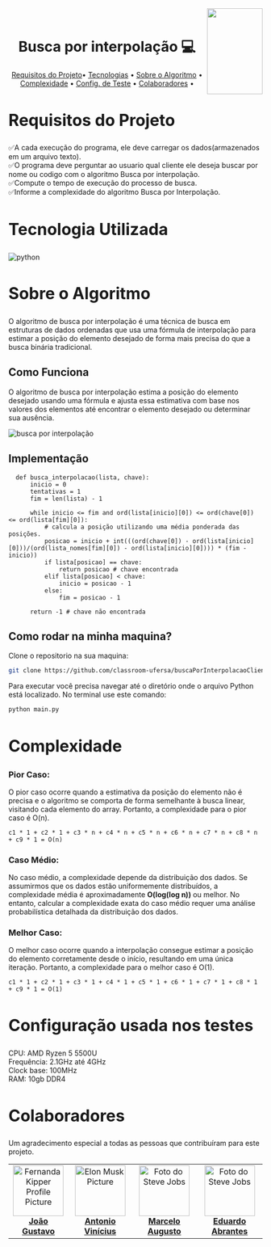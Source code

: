 <div>
<img align="right" width="110" height="170" src="https://assecom.ufersa.edu.br/wp-content/uploads/sites/24/2014/09/PNG-bras%C3%A3o-Ufersa.png">
<br>
<h1 align="center" style="font-weight: bold;">Busca por interpolação 💻</h1>
<p align="center">
    <a href="#requirements">Requisitos do Projeto</a>•
    <a href="#tech">Tecnologias</a> •
    <a href="#about">Sobre o Algoritmo</a> •
    <a href="#complexity">Complexidade</a> •
    <a href="#config">Config. de Teste</a> •
    <a href="#colab">Colaboradores</a> •
</p>

<h2 id="requirements" style="font-weight: bold; font-size: 2rem">Requisitos do Projeto</h2>
</div>

✅A cada execução do programa, ele deve carregar os dados(armazenados em um arquivo texto).</br>
✅O programa deve perguntar ao usuario qual cliente ele deseja buscar por nome ou codigo com o algoritmo Busca por interpolação.</br>
✅Compute o tempo de execução do processo de busca.</br>
✅Informe a complexidade do algoritmo Busca por Interpolação.</br>

<div>
  <h2 id="tech" style="font-weight: bold; font-size: 2rem">Tecnologia Utilizada</h2> 
  <img align="center" alt="python" src="https://img.shields.io/badge/Python-14354C?style=for-the-badge&logo=python&logoColor=white"/>

  <h2 id="about" style="font-weight: bold; font-size: 2rem">Sobre o Algoritmo</h2>

O algoritmo de busca por interpolação é uma técnica de busca em estruturas de dados ordenadas que usa uma fórmula de interpolação para estimar a posição do elemento desejado de forma mais precisa do que a busca binária tradicional.

## Como Funciona

O algoritmo de busca por interpolação estima a posição do elemento desejado usando uma fórmula e ajusta essa estimativa com base nos valores dos elementos até encontrar o elemento desejado ou determinar sua ausência.

![busca por interpolação](https://github.com/classroom-ufersa/buscaPorInterpolacaoClientes/assets/111452823/fdc14f93-df12-4190-b048-d2181bcc6465)

## Implementação

```
  def busca_interpolacao(lista, chave):
      inicio = 0
      tentativas = 1
      fim = len(lista) - 1

      while inicio <= fim and ord(lista[inicio][0]) <= ord(chave[0]) <= ord(lista[fim][0]):
          # calcula a posição utilizando uma média ponderada das posições.
          posicao = inicio + int(((ord(chave[0]) - ord(lista[inicio][0]))/(ord(lista_nomes[fim][0]) - ord(lista[inicio][0]))) * (fim - inicio))
          if lista[posicao] == chave:
              return posicao # chave encontrada
          elif lista[posicao] < chave:
              inicio = posicao - 1
          else:
              fim = posicao - 1

      return -1 # chave não encontrada
```

## Como rodar na minha maquina?

Clone o repositorio na sua maquina:

```bash
git clone https://github.com/classroom-ufersa/buscaPorInterpolacaoClientes.git
```

Para executar você precisa navegar até o diretório onde o arquivo Python está localizado. No terminal use este comando:

```python
python main.py
```

  <h2 id="complexity" style="font-weight: bold; font-size: 2rem">Complexidade</h2>

### Pior Caso:

O pior caso ocorre quando a estimativa da posição do elemento não é precisa e o algoritmo se comporta de forma semelhante à busca linear, visitando cada elemento do array. Portanto, a complexidade para o pior caso é O(n).

```
c1 * 1 + c2 * 1 + c3 * n + c4 * n + c5 * n + c6 * n + c7 * n + c8 * n + c9 * 1 = O(n)
```

### Caso Médio:

No caso médio, a complexidade depende da distribuição dos dados. Se assumirmos que os dados estão uniformemente distribuídos, a complexidade média é aproximadamente <span style="font-weight: bold;">O(log(log n))</span> ou melhor. No entanto, calcular a complexidade exata do caso médio requer uma análise probabilística detalhada da distribuição dos dados.

### Melhor Caso:

O melhor caso ocorre quando a interpolação consegue estimar a posição do elemento corretamente desde o início, resultando em uma única iteração. Portanto, a complexidade para o melhor caso é O(1).

```
c1 * 1 + c2 * 1 + c3 * 1 + c4 * 1 + c5 * 1 + c6 * 1 + c7 * 1 + c8 * 1 + c9 * 1 = O(1)
```

  <h2 id="config" style="font-weight: bold; font-size: 2rem">Configuração usada nos testes</h2>
  CPU: AMD Ryzen 5 5500U</br>
  Frequência: 2.1GHz até 4GHz</br>
  Clock base: 100MHz</br>
  RAM: 10gb DDR4</br>
  
  <h2 id="colab" style="font-weight: bold; font-size: 2rem">Colaboradores</h2>
  Um agradecimento especial a todas as pessoas que contribuíram para este projeto.
  <table>
    <tr>
      <td align="center">
        <a href="#">
          <img src="https://avatars.githubusercontent.com/u/111452823?v=4" width="100px;" alt="Fernanda Kipper Profile Picture"/><br>
          <sub>
            <a href="https://github.com/gusjjpv"><b>João Gustavo</b></a>
          </sub>
        </a>
      </td>
      <td align="center">
        <a href="#">
          <img src="https://avatars.githubusercontent.com/u/146228058?v=4" width="100px;" alt="Elon Musk Picture"/><br>
          <sub>
            <a href="https://github.com/ViniciusOliver13"><b>Antonio Vinícius</b></a>
          </sub>
        </a>
      </td>
      <td align="center">
        <a href="#">
          <img src="https://avatars.githubusercontent.com/u/140117398?v=4" width="100px;" alt="Foto do Steve Jobs"/><br>
          <sub>
            <a href="https://github.com/marceloDev0"><b>Marcelo Augusto</b></a>
          </sub>
        </a>
      </td>
      <td align="center">
        <a href="#">
          <img src="https://avatars.githubusercontent.com/u/88439767?v=4" width="100px;" alt="Foto do Steve Jobs"/><br>
            <sub>
              <a href="https://github.com/DuardoEdu2"><b>Eduardo Abrantes</b></a>
            </sub>
        </a>
      </td>
    </tr>
  </table>
</div>
